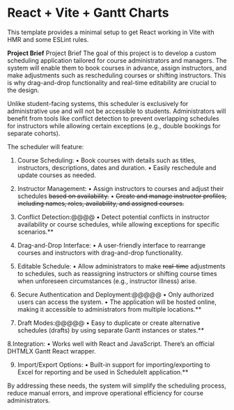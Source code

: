 # React + Vite + Gantt Charts

This template provides a minimal setup to get React working in Vite with HMR and some ESLint rules.


**Project Brief**
Project Brief
The goal of this project is to develop a custom scheduling application tailored for course administrators and managers. The system will enable them to book courses in advance, assign instructors, and make adjustments such as rescheduling courses or shifting instructors. This is why drag-and-drop functionality and real-time editability are crucial to the design.

Unlike student-facing systems, this scheduler is exclusively for administrative use and will not be accessible to students. Administrators will benefit from tools like conflict detection to prevent overlapping schedules for instructors while allowing certain exceptions (e.g., double bookings for separate cohorts).

The scheduler will feature:
1.	Course Scheduling:
•	Book courses with details such as titles, instructors, descriptions, dates and duration.
•	Easily reschedule and update courses as needed.

2.	Instructor Management:
•	Assign instructors to courses and adjust their schedules ~~based on availability.~~
•	~~Create and manage instructor profiles, including names, roles, availability, and assigned courses.~~

3.	Conflict Detection:@@@@
•	Detect potential conflicts in instructor availability or course schedules, while allowing exceptions for specific scenarios.**

4.	Drag-and-Drop Interface:
•	A user-friendly interface to rearrange courses and instructors with drag-and-drop functionality.

5.	Editable Schedule:
•	Allow administrators to make ~~real-time~~ adjustments to schedules, such as reassigning instructors or shifting course times when unforeseen circumstances (e.g., instructor illness) arise.

6.	Secure Authentication and Deployment:@@@@@
•	Only authorized users can access the system.
•	The application will be hosted online, making it accessible to administrators from multiple locations.**

7.	Draft Modes:@@@@@
•	Easy to duplicate or create alternative schedules (drafts) by using separate Gantt instances or states.**

8.Integration:
•	Works well with React and JavaScript. There’s an official DHTMLX Gantt React wrapper.

9.	Import/Export Options:
•	Built-in support for importing/exporting to Excel for reporting and be used in ScheduleIt application.**


By addressing these needs, the system will simplify the scheduling process, reduce manual errors, and improve operational efficiency for course administrators.
